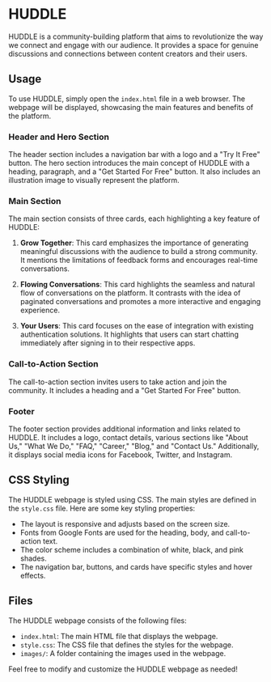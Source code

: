 # HUDDLE

HUDDLE is a community-building platform that aims to revolutionize the way we connect and engage with our audience. It provides a space for genuine discussions and connections between content creators and their users.

## Usage

To use HUDDLE, simply open the `index.html` file in a web browser. The webpage will be displayed, showcasing the main features and benefits of the platform.

### Header and Hero Section

The header section includes a navigation bar with a logo and a "Try It Free" button. The hero section introduces the main concept of HUDDLE with a heading, paragraph, and a "Get Started For Free" button. It also includes an illustration image to visually represent the platform.

### Main Section

The main section consists of three cards, each highlighting a key feature of HUDDLE:

1. **Grow Together**: This card emphasizes the importance of generating meaningful discussions with the audience to build a strong community. It mentions the limitations of feedback forms and encourages real-time conversations.

2. **Flowing Conversations**: This card highlights the seamless and natural flow of conversations on the platform. It contrasts with the idea of paginated conversations and promotes a more interactive and engaging experience.

3. **Your Users**: This card focuses on the ease of integration with existing authentication solutions. It highlights that users can start chatting immediately after signing in to their respective apps.

### Call-to-Action Section

The call-to-action section invites users to take action and join the community. It includes a heading and a "Get Started For Free" button.

### Footer

The footer section provides additional information and links related to HUDDLE. It includes a logo, contact details, various sections like "About Us," "What We Do," "FAQ," "Career," "Blog," and "Contact Us." Additionally, it displays social media icons for Facebook, Twitter, and Instagram.

## CSS Styling

The HUDDLE webpage is styled using CSS. The main styles are defined in the `style.css` file. Here are some key styling properties:

- The layout is responsive and adjusts based on the screen size.
- Fonts from Google Fonts are used for the heading, body, and call-to-action text.
- The color scheme includes a combination of white, black, and pink shades.
- The navigation bar, buttons, and cards have specific styles and hover effects.

## Files

The HUDDLE webpage consists of the following files:

- `index.html`: The main HTML file that displays the webpage.
- `style.css`: The CSS file that defines the styles for the webpage.
- `images/`: A folder containing the images used in the webpage.

Feel free to modify and customize the HUDDLE webpage as needed!


